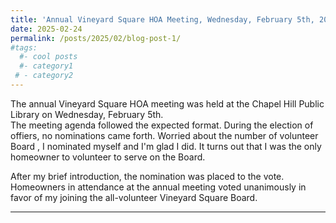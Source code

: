 ```yaml
---
title: 'Annual Vineyard Square HOA Meeting, Wednesday, February 5th, 2025'
date: 2025-02-24
permalink: /posts/2025/02/blog-post-1/
#tags:
  #- cool posts
  #- category1
 # - category2
---
```



The annual Vineyard Square HOA meeting was held at the Chapel Hill Public Library on Wednesday, February 5th.  
The meeting agenda followed the expected format. 
During the election of offiers, no nominations came forth. Worried about the number of volunteer Board , I nominated myself and I'm glad I did. It turns out that I was the only homeowner to volunteer to serve on the Board. 

After my brief introduction, the nomination was placed to the vote. 
Homeowners in attendance at the annual meeting voted unanimously in favor of my joining the all-volunteer Vineyard Square Board. 


------
